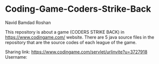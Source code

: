 # Coding-Game-Coders-Strike-Back


Navid Bamdad Roshan


This repository is about a game (CODERS STRIKE BACK) in https://www.codingame.com/ website.
There are 5 java source files in the repository that are the source codes of each league of the game.

Sharing link: https://www.codingame.com/servlet/urlinvite?u=3727918
Username: 
